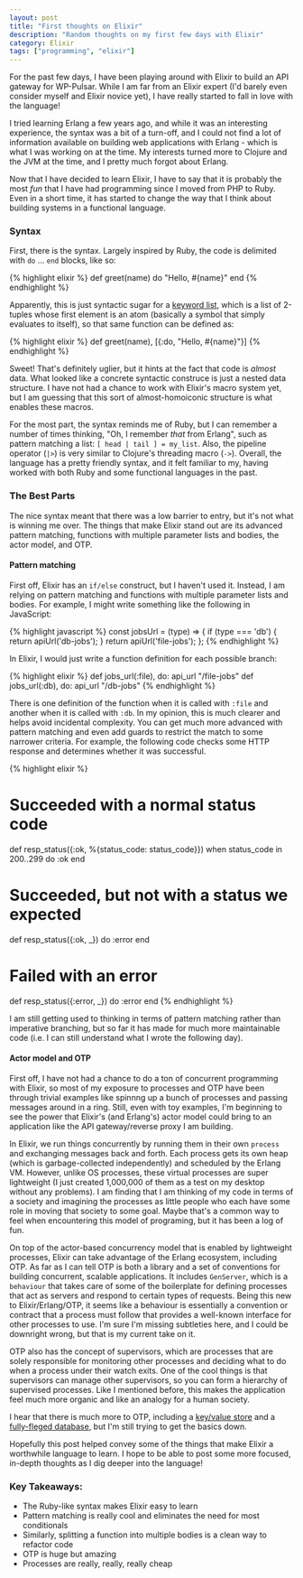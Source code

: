 ```yaml
---
layout: post
title: "First thoughts on Elixir"
description: "Random thoughts on my first few days with Elixir"
category: Elixir
tags: ["programming", "elixir"]
---
```


For the past few days, I have been playing around with Elixir to build
an API gateway for WP-Pulsar. While I am far from an Elixir expert (I'd
barely even consider myself and Elixir novice yet), I have really started
to fall in love with the language!

I tried learning Erlang a few years ago, and while it was an interesting
experience, the syntax was a bit of a turn-off, and I could not find a lot
of information available on building web applications with Erlang - which is
what I was working on at the time. My interests turned more to Clojure and
the JVM at the time, and I pretty much forgot about Erlang.

Now that I have decided to learn Elixir, I have to say that it is probably
the most _fun_ that I have had programming since I moved from PHP to Ruby.
Even in a short time, it has started to change the way that I think about
building systems in a functional language.

### Syntax

First, there is the syntax. Largely inspired by Ruby, the code is delimited
with `do` ... `end` blocks, like so:

{% highlight elixir %}
def greet(name) do
  "Hello, #{name}"
end
{% endhighlight %}

Apparently, this is just syntactic sugar for a
[keyword list](https://elixir-lang.org/getting-started/keywords-and-maps.html),
which is a list of 2-tuples whose first element is an atom (basically a symbol
that simply evaluates to itself), so that same function can be defined as:

{% highlight elixir %}
def greet(name), [{:do, "Hello, #{name}"}]
{% endhighlight %}

Sweet! That's definitely uglier, but it hints at the fact that code is _almost_
data. What looked like a concrete syntactic construce is just a nested data
structure. I have not had a chance to work with Elixir's macro system yet, but I
am guessing that this sort of almost-homoiconic structure is what enables
these macros.

For the most part, the syntax reminds me of Ruby, but I can remember a number
of times thinking, "Oh, I remember *that* from Erlang", such as pattern matching
a list: `[ head | tail ] = my_list`. Also, the pipeline operator (`|>`) is very
similar to Clojure's threading macro (`->`). Overall, the language has a pretty
friendly syntax, and it felt familiar to my, having worked with both Ruby and
some functional languages in the past.

### The Best Parts

The nice syntax meant that there was a low barrier to entry, but it's not what is
winning me over. The things that make Elixir stand out are its advanced pattern
matching, functions with multiple parameter lists and bodies, the actor model, and
OTP.


#### Pattern matching

First off, Elixir has an `if/else` construct, but I haven't used it. Instead, I am
relying on pattern matching and functions with multiple parameter lists and bodies.
For example, I might write something like the following in JavaScript:

{% highlight javascript %}
const jobsUrl = (type) => {
  if (type === 'db') {
    return apiUrl('db-jobs');
  }
  return apiUrl('file-jobs');
};
{% endhighlight %}

In Elixir, I would just write a function definition for each possible branch:

{% highlight elixir %}
def jobs_url(:file), do: api_url "/file-jobs"
def jobs_url(:db),   do: api_url "/db-jobs"
{% endhighlight %}

There is one definition of the function when it is called with `:file` and another
when it is called with `:db`. In my opinion, this is much clearer and helps avoid
incidental complexity. You can get much more advanced with pattern matching and
even add guards to restrict the match to some narrower criteria. For example,
the following code checks some HTTP response and determines whether it was
successful.

{% highlight elixir %}
# Succeeded with a normal status code
def resp_status({:ok, %{status_code: status_code}}) when status_code in 200..299 do
  :ok
end

# Succeeded, but not with a status we expected
def resp_status({:ok, _}) do
  :error
end

# Failed with an error
def resp_status({:error, _}) do
  :error
end
{% endhighlight %}

I am still getting used to thinking in terms of pattern matching rather than
imperative branching, but so far it has made for much more maintainable code
(i.e. I can still understand what I wrote the following day).

#### Actor model and OTP

First off, I have not had a chance to do a ton of concurrent programming with
Elixir, so most of my exposure to processes and OTP have been through trivial
examples like spinnng up a bunch of processes and passing messages around in
a ring. Still, even with toy examples, I'm beginning to see the power that
Elixir's (and Erlang's) actor model could bring to an application like the
API gateway/reverse proxy I am building.

In Elixir, we run things concurrently by running them in their own `process`
and exchanging messages back and forth. Each process gets its own heap (which
is garbage-collected independently) and scheduled by the Erlang VM. However,
unlike OS processes, these virtual processes are super lightweight (I just
created 1,000,000 of them as a test on my desktop without any problems). I am
finding that I am thinking of my code in terms of a society and imagining the
processes as little people who each have some role in moving that society to
some goal. Maybe that's a common way to feel when encountering this model of
programing, but it has been a log of fun.

On top of the actor-based concurrency model that is enabled by lightweight
processes, Elixir can take advantage of the Erlang ecosystem, including OTP.
As far as I can tell OTP is both a library and a set of conventions for
building concurrent, scalable applications. It includes `GenServer`, which is
a `behaviour` that takes care of some of the boilerplate for defining processes
that act as servers and respond to certain types of requests. Being this new
to Elixir/Erlang/OTP, it seems like a behaviour is essentially a convention or
contract that a process must follow that provides a well-known interface for
other processes to use. I'm sure I'm missing subtleties here, and I could be
downright wrong, but that is my current take on it.

OTP also has the concept of supervisors, which are processes that are solely
responsible for monitoring other processes and deciding what to do when a
process under their watch exits. One of the cool things is that supervisors
can manage other supervisors, so you can form a hierarchy of supervised
processes. Like I mentioned before, this makes the application feel much more
organic and like an analogy for a human society.

I hear that there is much more to OTP, including a
[key/value store](https://elixir-lang.org/getting-started/mix-otp/ets.html)
and a [fully-fleged database](http://erlang.org/doc/apps/mnesia/Mnesia_overview.html),
but I'm still trying to get the basics down.

Hopefully this post helped convey some of the things that make Elixir a
worthwhile language to learn. I hope to be able to post some more focused,
in-depth thoughts as I dig deeper into the language!

### Key Takeaways:

- The Ruby-like syntax makes Elixir easy to learn
- Pattern matching is really cool and eliminates the need for most conditionals
- Similarly, splitting a function into multiple bodies is a clean way to
  refactor code
- OTP is huge but amazing
- Processes are really, really, really cheap


